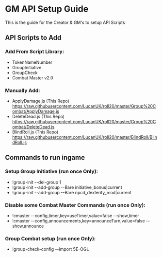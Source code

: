 # GM API Setup Guide

This is the guide for the Creator & GM's to setup API Scripts

## API Scripts to Add

### Add From Script Library:
* TokenNameNumber
* GroupInitiative
* GroupCheck
* Combat Master v2.0

### Manually Add:
* ApplyDamage.js (This Repo) https://raw.githubusercontent.com/LucanUK/roll20/master/Group%20Combat/ApplyDamage.js
* DeleteDead.js (This Repo) https://raw.githubusercontent.com/LucanUK/roll20/master/Group%20Combat/DeleteDead.js
* BlindRoll.js (This Repo) https://raw.githubusercontent.com/LucanUK/roll20/master/BlindRoll/BlindRoll.js

## Commands to run ingame

### Setup Group Initiative (run once Only):

* !group-init --del-group 1
* !group-init --add-group --Bare initiative_bonus|current
* !group-init --add-group --Bare npcd_dexterity_mod|current

### Disable some Combat Master Commands (run once Only):

* !cmaster --config,timer,key=useTimer,value=false --show,timer
* !cmaster --config,announcements,key=announceTurn,value=false --show,announce

### Group Combat setup (run once Only):

* !group-check-config --import 5E-OGL

